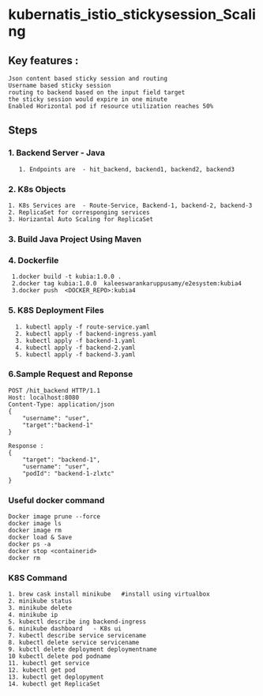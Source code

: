 # kubernatis_istio_stickysession_Scaling

## Key features :
	Json content based sticky session and routing
	Username based sticky session
	routing to backend based on the input field target
	the sticky session would expire in one minute
	Enabled Horizontal pod if resource utilization reaches 50%
## Steps
### 1. Backend Server - Java
	   1. Endpoints are  - hit_backend, backend1, backend2, backend3 
### 2. K8s Objects
	1. K8s Services are  - Route-Service, Backend-1, backend-2, backend-3
	2. ReplicaSet for corresponging services
	3. Horizantal Auto Scaling for ReplicaSet
### 3. Build Java Project Using Maven
### 4. Dockerfile
	 1.docker build -t kubia:1.0.0 .
	 2.docker tag kubia:1.0.0  kaleeswarankaruppusamy/e2esystem:kubia4
	 3.docker push  <DOCKER_REPO>:kubia4
### 5. K8S Deployment Files
	  1. kubectl apply -f route-service.yaml
	  2. kubectl apply -f backend-ingress.yaml
	  3. kubectl apply -f backend-1.yaml
	  4. kubectl apply -f backend-2.yaml
	  5. kubectl apply -f backend-3.yaml
### 6.Sample Request and Reponse
	POST /hit_backend HTTP/1.1
	Host: localhost:8080
	Content-Type: application/json
	{
		"username": "user",
		"target":"backend-1"
	}

	Response : 
	{
	    "target": "backend-1",
	    "username": "user",
	    "podId": "backend-1-zlxtc"
	}
### Useful docker command
	Docker image prune --force
	docker image ls
	docker image rm
	docker load & Save
	docker ps -a 
	docker stop <containerid>
	docker rm 
### K8S Command
	1. brew cask install minikube   #install using virtualbox
	2. minikube status
	3. minikube delete
	4. minikube ip
	5. kubectl describe ing backend-ingress
	6. minikube dashboard   - K8s ui
	7. kubectl describe service servicename
	8. kubectl delete service servicename
	9. kubctl delete deployment deploymentname
	10 kubectl delete pod podname
	11. kubectl get service
	12. kubectl get pod
	13. kubectl get deplopyment
	14. kubectl get ReplicaSet
